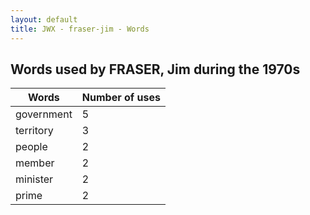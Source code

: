 ```yaml
---
layout: default
title: JWX - fraser-jim - Words
---
```

## Words used by FRASER, Jim during the 1970s

| Words | Number of uses |
|--------------|----------------|
|government|5|
|territory|3|
|people|2|
|member|2|
|minister|2|
|prime|2|
